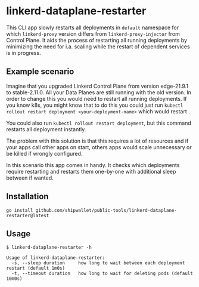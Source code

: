 # linkerd-dataplane-restarter

This CLI app slowly restarts all deployments in `default` namespace for which `linkerd-proxy` version differs from
`linkerd-proxy-injector` from Control Plane. It aids the process of restarting all running deployments by minimizing the
need for i.a. scaling while the restart of dependent services is in progress.

## Example scenario

Imagine that you upgraded Linkerd Control Plane from version edge-21.9.1 to stable-2.11.0. All your Data Planes are
still running with the old version. In order to change this you would need to restart all running deployments. If you
know k8s, you might know that to do this you could just run `kubectl rollout restart deployment <your-deployment-name>`
which would restart <your-deployment-name>.

You could also run `kubectl rollout restart deployment`, but this command restarts all deployment instantly.

The problem with this solution is that this requires a lot of resources and if your apps call other apps on start,
others apps would scale unnecessary or be killed if wrongly configured.

In this scenario this app comes in handy. It checks which deployments require restarting and restarts them one-by-one
with additional sleep between if wanted.

## Installation

```shell
go install github.com/shipwallet/public-tools/linkerd-dataplane-restarter@latest
```

## Usage

```shell
$ linkerd-dataplane-restarter -h

Usage of linkerd-dataplane-restarter:
  -s, --sleep duration     how long to wait between each deployment restart (default 1m0s)
  -t, --timeout duration   how long to wait for deleting pods (default 10m0s)
```
